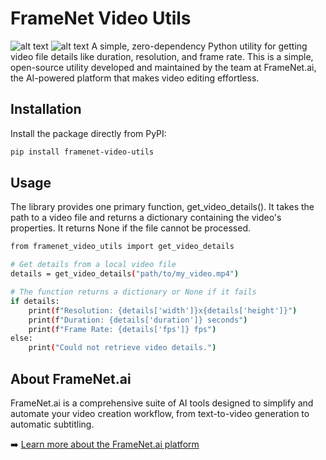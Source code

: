 # FrameNet Video Utils
![alt text](https://badge.fury.io/py/framenet-video-utils.svg)
![alt text](https://img.shields.io/badge/License-MIT-yellow.svg)
A simple, zero-dependency Python utility for getting video file details like duration, resolution, and frame rate.
This is a simple, open-source utility developed and maintained by the team at FrameNet.ai, the AI-powered platform that makes video editing effortless.

## Installation

Install the package directly from PyPI:

```bash
pip install framenet-video-utils
```


## Usage
The library provides one primary function, get_video_details(). It takes the path to a video file and returns a dictionary containing the video's properties. It returns None if the file cannot be processed.
```bash
from framenet_video_utils import get_video_details

# Get details from a local video file
details = get_video_details("path/to/my_video.mp4")

# The function returns a dictionary or None if it fails
if details:
    print(f"Resolution: {details['width']}x{details['height']}")
    print(f"Duration: {details['duration']} seconds")
    print(f"Frame Rate: {details['fps']} fps")
else:
    print("Could not retrieve video details.")
```
## About FrameNet.ai
FrameNet.ai is a comprehensive suite of AI tools designed to simplify and automate your video creation workflow, from text-to-video generation to automatic subtitling.

➡️ [Learn more about the FrameNet.ai platform](https://www.framenet.ai)

